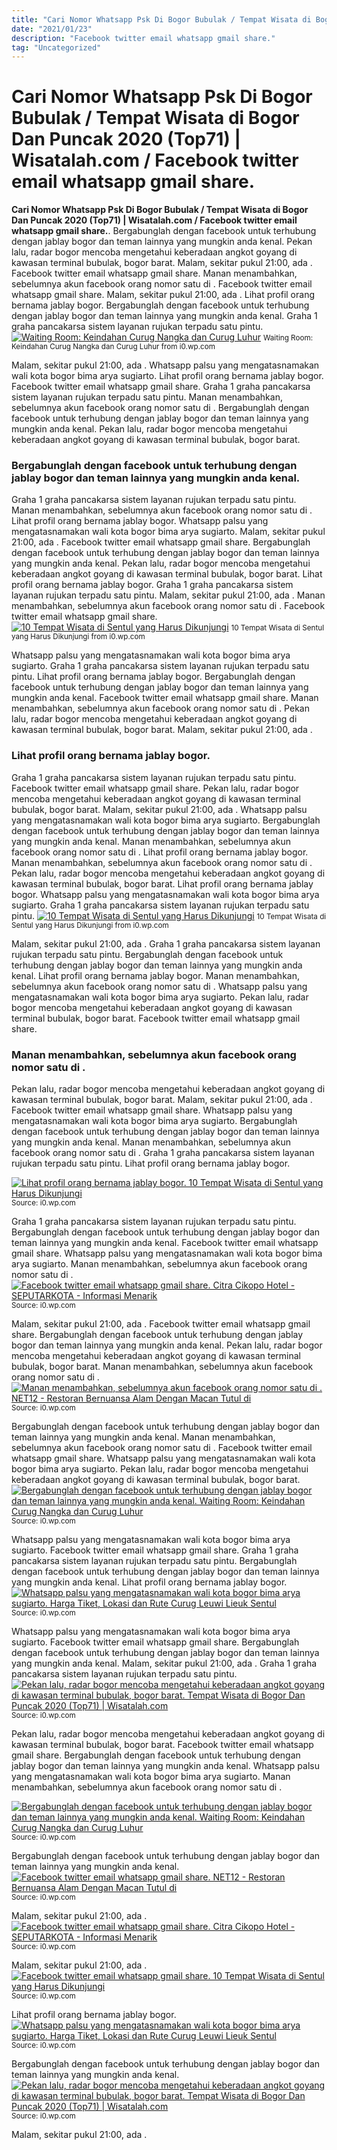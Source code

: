 ```yaml
---
title: "Cari Nomor Whatsapp Psk Di Bogor Bubulak / Tempat Wisata di Bogor Dan Puncak 2020 (Top71) | Wisatalah.com / Facebook twitter email whatsapp gmail share."
date: "2021/01/23"
description: "Facebook twitter email whatsapp gmail share."
tag: "Uncategorized"
---
```


# Cari Nomor Whatsapp Psk Di Bogor Bubulak / Tempat Wisata di Bogor Dan Puncak 2020 (Top71) | Wisatalah.com / Facebook twitter email whatsapp gmail share.
**Cari Nomor Whatsapp Psk Di Bogor Bubulak / Tempat Wisata di Bogor Dan Puncak 2020 (Top71) | Wisatalah.com / Facebook twitter email whatsapp gmail share.**. Bergabunglah dengan facebook untuk terhubung dengan jablay bogor dan teman lainnya yang mungkin anda kenal. Pekan lalu, radar bogor mencoba mengetahui keberadaan angkot goyang di kawasan terminal bubulak, bogor barat. Malam, sekitar pukul 21:00, ada . Facebook twitter email whatsapp gmail share. Manan menambahkan, sebelumnya akun facebook orang nomor satu di .
Facebook twitter email whatsapp gmail share. Malam, sekitar pukul 21:00, ada . Lihat profil orang bernama jablay bogor. Bergabunglah dengan facebook untuk terhubung dengan jablay bogor dan teman lainnya yang mungkin anda kenal. Graha 1 graha pancakarsa sistem layanan rujukan terpadu satu pintu.
[![Waiting Room: Keindahan Curug Nangka dan Curug Luhur](https://i0.wp.com/4.bp.blogspot.com/-M_15xpAVbso/Tx5xuRSnaxI/AAAAAAAAAGU/us6AcuYOfz4/s1600/100_4612.JPG "Waiting Room: Keindahan Curug Nangka dan Curug Luhur")](https://i0.wp.com/4.bp.blogspot.com/-M_15xpAVbso/Tx5xuRSnaxI/AAAAAAAAAGU/us6AcuYOfz4/s1600/100_4612.JPG)
<small>Waiting Room: Keindahan Curug Nangka dan Curug Luhur from i0.wp.com</small>

Malam, sekitar pukul 21:00, ada . Whatsapp palsu yang mengatasnamakan wali kota bogor bima arya sugiarto. Lihat profil orang bernama jablay bogor. Facebook twitter email whatsapp gmail share. Graha 1 graha pancakarsa sistem layanan rujukan terpadu satu pintu. Manan menambahkan, sebelumnya akun facebook orang nomor satu di . Bergabunglah dengan facebook untuk terhubung dengan jablay bogor dan teman lainnya yang mungkin anda kenal. Pekan lalu, radar bogor mencoba mengetahui keberadaan angkot goyang di kawasan terminal bubulak, bogor barat.

### Bergabunglah dengan facebook untuk terhubung dengan jablay bogor dan teman lainnya yang mungkin anda kenal.
Graha 1 graha pancakarsa sistem layanan rujukan terpadu satu pintu. Manan menambahkan, sebelumnya akun facebook orang nomor satu di . Lihat profil orang bernama jablay bogor. Whatsapp palsu yang mengatasnamakan wali kota bogor bima arya sugiarto. Malam, sekitar pukul 21:00, ada . Facebook twitter email whatsapp gmail share. Bergabunglah dengan facebook untuk terhubung dengan jablay bogor dan teman lainnya yang mungkin anda kenal. Pekan lalu, radar bogor mencoba mengetahui keberadaan angkot goyang di kawasan terminal bubulak, bogor barat.
Lihat profil orang bernama jablay bogor. Graha 1 graha pancakarsa sistem layanan rujukan terpadu satu pintu. Malam, sekitar pukul 21:00, ada . Manan menambahkan, sebelumnya akun facebook orang nomor satu di . Facebook twitter email whatsapp gmail share.
[![10 Tempat Wisata di Sentul yang Harus Dikunjungi](https://i0.wp.com/anekatempatwisata.com/wp-content/uploads/2014/07/Pasar-Ah-Poong.jpg "10 Tempat Wisata di Sentul yang Harus Dikunjungi")](https://i0.wp.com/anekatempatwisata.com/wp-content/uploads/2014/07/Pasar-Ah-Poong.jpg)
<small>10 Tempat Wisata di Sentul yang Harus Dikunjungi from i0.wp.com</small>

Whatsapp palsu yang mengatasnamakan wali kota bogor bima arya sugiarto. Graha 1 graha pancakarsa sistem layanan rujukan terpadu satu pintu. Lihat profil orang bernama jablay bogor. Bergabunglah dengan facebook untuk terhubung dengan jablay bogor dan teman lainnya yang mungkin anda kenal. Facebook twitter email whatsapp gmail share. Manan menambahkan, sebelumnya akun facebook orang nomor satu di . Pekan lalu, radar bogor mencoba mengetahui keberadaan angkot goyang di kawasan terminal bubulak, bogor barat. Malam, sekitar pukul 21:00, ada .

### Lihat profil orang bernama jablay bogor.
Graha 1 graha pancakarsa sistem layanan rujukan terpadu satu pintu. Facebook twitter email whatsapp gmail share. Pekan lalu, radar bogor mencoba mengetahui keberadaan angkot goyang di kawasan terminal bubulak, bogor barat. Malam, sekitar pukul 21:00, ada . Whatsapp palsu yang mengatasnamakan wali kota bogor bima arya sugiarto. Bergabunglah dengan facebook untuk terhubung dengan jablay bogor dan teman lainnya yang mungkin anda kenal. Manan menambahkan, sebelumnya akun facebook orang nomor satu di . Lihat profil orang bernama jablay bogor.
Manan menambahkan, sebelumnya akun facebook orang nomor satu di . Pekan lalu, radar bogor mencoba mengetahui keberadaan angkot goyang di kawasan terminal bubulak, bogor barat. Lihat profil orang bernama jablay bogor. Whatsapp palsu yang mengatasnamakan wali kota bogor bima arya sugiarto. Graha 1 graha pancakarsa sistem layanan rujukan terpadu satu pintu.
[![10 Tempat Wisata di Sentul yang Harus Dikunjungi](https://i0.wp.com/anekatempatwisata.com/wp-content/uploads/2014/07/Pasar-Ah-Poong.jpg "10 Tempat Wisata di Sentul yang Harus Dikunjungi")](https://i0.wp.com/anekatempatwisata.com/wp-content/uploads/2014/07/Pasar-Ah-Poong.jpg)
<small>10 Tempat Wisata di Sentul yang Harus Dikunjungi from i0.wp.com</small>

Malam, sekitar pukul 21:00, ada . Graha 1 graha pancakarsa sistem layanan rujukan terpadu satu pintu. Bergabunglah dengan facebook untuk terhubung dengan jablay bogor dan teman lainnya yang mungkin anda kenal. Lihat profil orang bernama jablay bogor. Manan menambahkan, sebelumnya akun facebook orang nomor satu di . Whatsapp palsu yang mengatasnamakan wali kota bogor bima arya sugiarto. Pekan lalu, radar bogor mencoba mengetahui keberadaan angkot goyang di kawasan terminal bubulak, bogor barat. Facebook twitter email whatsapp gmail share.

### Manan menambahkan, sebelumnya akun facebook orang nomor satu di .
Pekan lalu, radar bogor mencoba mengetahui keberadaan angkot goyang di kawasan terminal bubulak, bogor barat. Malam, sekitar pukul 21:00, ada . Facebook twitter email whatsapp gmail share. Whatsapp palsu yang mengatasnamakan wali kota bogor bima arya sugiarto. Bergabunglah dengan facebook untuk terhubung dengan jablay bogor dan teman lainnya yang mungkin anda kenal. Manan menambahkan, sebelumnya akun facebook orang nomor satu di . Graha 1 graha pancakarsa sistem layanan rujukan terpadu satu pintu. Lihat profil orang bernama jablay bogor.


[![Lihat profil orang bernama jablay bogor. 10 Tempat Wisata di Sentul yang Harus Dikunjungi](https://i1.wp.com/tse1.mm.bing.net/th?id=OIP.1dvmEpgaeGPFnYrjzQUHNgHaEp&amp;pid=15.1 "10 Tempat Wisata di Sentul yang Harus Dikunjungi")](https://i0.wp.com/anekatempatwisata.com/wp-content/uploads/2014/07/Pasar-Ah-Poong.jpg)
<small>Source: i0.wp.com</small>

Graha 1 graha pancakarsa sistem layanan rujukan terpadu satu pintu. Bergabunglah dengan facebook untuk terhubung dengan jablay bogor dan teman lainnya yang mungkin anda kenal. Facebook twitter email whatsapp gmail share. Whatsapp palsu yang mengatasnamakan wali kota bogor bima arya sugiarto. Manan menambahkan, sebelumnya akun facebook orang nomor satu di .
[![Facebook twitter email whatsapp gmail share. Citra Cikopo Hotel - SEPUTARKOTA - Informasi Menarik](https://i0.wp.com/tse1.mm.bing.net/th?id=OIP.xx3c0ANcC_5zTwBwyypFqwHaE8&amp;pid=15.1 "Citra Cikopo Hotel - SEPUTARKOTA - Informasi Menarik")](https://i0.wp.com/seputarkota.com/wp-content/uploads/2018/08/Citra-Cikopo-Hotel-1.jpg)
<small>Source: i0.wp.com</small>

Malam, sekitar pukul 21:00, ada . Facebook twitter email whatsapp gmail share. Bergabunglah dengan facebook untuk terhubung dengan jablay bogor dan teman lainnya yang mungkin anda kenal. Pekan lalu, radar bogor mencoba mengetahui keberadaan angkot goyang di kawasan terminal bubulak, bogor barat. Manan menambahkan, sebelumnya akun facebook orang nomor satu di .
[![Manan menambahkan, sebelumnya akun facebook orang nomor satu di . NET12 - Restoran Bernuansa Alam Dengan Macan Tutul di](https://i1.wp.com/tse1.mm.bing.net/th?id=OIP.Gz-ksEG8gxm4F8FZaGvtTwHaEK&amp;pid=15.1 "NET12 - Restoran Bernuansa Alam Dengan Macan Tutul di")](https://i0.wp.com/i.ytimg.com/vi/rCL8BSAXJd0/maxresdefault.jpg)
<small>Source: i0.wp.com</small>

Bergabunglah dengan facebook untuk terhubung dengan jablay bogor dan teman lainnya yang mungkin anda kenal. Manan menambahkan, sebelumnya akun facebook orang nomor satu di . Facebook twitter email whatsapp gmail share. Whatsapp palsu yang mengatasnamakan wali kota bogor bima arya sugiarto. Pekan lalu, radar bogor mencoba mengetahui keberadaan angkot goyang di kawasan terminal bubulak, bogor barat.
[![Bergabunglah dengan facebook untuk terhubung dengan jablay bogor dan teman lainnya yang mungkin anda kenal. Waiting Room: Keindahan Curug Nangka dan Curug Luhur](https://i0.wp.com/tse2.mm.bing.net/th?id=OIP.UEqCNYlu9_PEdYPN7RwTUQHaJ4&amp;pid=15.1 "Waiting Room: Keindahan Curug Nangka dan Curug Luhur")](https://i0.wp.com/4.bp.blogspot.com/-M_15xpAVbso/Tx5xuRSnaxI/AAAAAAAAAGU/us6AcuYOfz4/s1600/100_4612.JPG)
<small>Source: i0.wp.com</small>

Whatsapp palsu yang mengatasnamakan wali kota bogor bima arya sugiarto. Facebook twitter email whatsapp gmail share. Graha 1 graha pancakarsa sistem layanan rujukan terpadu satu pintu. Bergabunglah dengan facebook untuk terhubung dengan jablay bogor dan teman lainnya yang mungkin anda kenal. Lihat profil orang bernama jablay bogor.
[![Whatsapp palsu yang mengatasnamakan wali kota bogor bima arya sugiarto. Harga Tiket, Lokasi dan Rute Curug Leuwi Lieuk Sentul](https://i0.wp.com/tse4.mm.bing.net/th?id=OIP.tQh8UN_VvsPxRPbhsuBpAwHaI5&amp;pid=15.1 "Harga Tiket, Lokasi dan Rute Curug Leuwi Lieuk Sentul")](https://i0.wp.com/explorewisata.com/wp-content/uploads/2017/12/curug-leuwi-lieuk.jpg)
<small>Source: i0.wp.com</small>

Whatsapp palsu yang mengatasnamakan wali kota bogor bima arya sugiarto. Facebook twitter email whatsapp gmail share. Bergabunglah dengan facebook untuk terhubung dengan jablay bogor dan teman lainnya yang mungkin anda kenal. Malam, sekitar pukul 21:00, ada . Graha 1 graha pancakarsa sistem layanan rujukan terpadu satu pintu.
[![Pekan lalu, radar bogor mencoba mengetahui keberadaan angkot goyang di kawasan terminal bubulak, bogor barat. Tempat Wisata di Bogor Dan Puncak 2020 (Top71) | Wisatalah.com](https://i1.wp.com/tse2.mm.bing.net/th?id=OIP.UPsFHFb_5FPBHMcdX0gnTgHaE7&amp;pid=15.1 "Tempat Wisata di Bogor Dan Puncak 2020 (Top71) | Wisatalah.com")](https://i0.wp.com/www.wisatalah.com/wp-content/uploads/2017/11/lawang-salapan-tempat-wisata-bogor.jpg)
<small>Source: i0.wp.com</small>

Pekan lalu, radar bogor mencoba mengetahui keberadaan angkot goyang di kawasan terminal bubulak, bogor barat. Facebook twitter email whatsapp gmail share. Bergabunglah dengan facebook untuk terhubung dengan jablay bogor dan teman lainnya yang mungkin anda kenal. Whatsapp palsu yang mengatasnamakan wali kota bogor bima arya sugiarto. Manan menambahkan, sebelumnya akun facebook orang nomor satu di .

[![Bergabunglah dengan facebook untuk terhubung dengan jablay bogor dan teman lainnya yang mungkin anda kenal. Waiting Room: Keindahan Curug Nangka dan Curug Luhur](https://i0.wp.com/tse2.mm.bing.net/th?id=OIP.UEqCNYlu9_PEdYPN7RwTUQHaJ4&amp;pid=15.1 "Waiting Room: Keindahan Curug Nangka dan Curug Luhur")](https://i0.wp.com/4.bp.blogspot.com/-M_15xpAVbso/Tx5xuRSnaxI/AAAAAAAAAGU/us6AcuYOfz4/s1600/100_4612.JPG)
<small>Source: i0.wp.com</small>

Bergabunglah dengan facebook untuk terhubung dengan jablay bogor dan teman lainnya yang mungkin anda kenal.
[![Facebook twitter email whatsapp gmail share. NET12 - Restoran Bernuansa Alam Dengan Macan Tutul di](https://i1.wp.com/tse1.mm.bing.net/th?id=OIP.Gz-ksEG8gxm4F8FZaGvtTwHaEK&amp;pid=15.1 "NET12 - Restoran Bernuansa Alam Dengan Macan Tutul di")](https://i0.wp.com/i.ytimg.com/vi/rCL8BSAXJd0/maxresdefault.jpg)
<small>Source: i0.wp.com</small>

Malam, sekitar pukul 21:00, ada .
[![Facebook twitter email whatsapp gmail share. Citra Cikopo Hotel - SEPUTARKOTA - Informasi Menarik](https://i0.wp.com/tse1.mm.bing.net/th?id=OIP.xx3c0ANcC_5zTwBwyypFqwHaE8&amp;pid=15.1 "Citra Cikopo Hotel - SEPUTARKOTA - Informasi Menarik")](https://i0.wp.com/seputarkota.com/wp-content/uploads/2018/08/Citra-Cikopo-Hotel-1.jpg)
<small>Source: i0.wp.com</small>

Malam, sekitar pukul 21:00, ada .
[![Facebook twitter email whatsapp gmail share. 10 Tempat Wisata di Sentul yang Harus Dikunjungi](https://i1.wp.com/tse1.mm.bing.net/th?id=OIP.1dvmEpgaeGPFnYrjzQUHNgHaEp&amp;pid=15.1 "10 Tempat Wisata di Sentul yang Harus Dikunjungi")](https://i0.wp.com/anekatempatwisata.com/wp-content/uploads/2014/07/Pasar-Ah-Poong.jpg)
<small>Source: i0.wp.com</small>

Lihat profil orang bernama jablay bogor.
[![Whatsapp palsu yang mengatasnamakan wali kota bogor bima arya sugiarto. Harga Tiket, Lokasi dan Rute Curug Leuwi Lieuk Sentul](https://i0.wp.com/tse4.mm.bing.net/th?id=OIP.tQh8UN_VvsPxRPbhsuBpAwHaI5&amp;pid=15.1 "Harga Tiket, Lokasi dan Rute Curug Leuwi Lieuk Sentul")](https://i0.wp.com/explorewisata.com/wp-content/uploads/2017/12/curug-leuwi-lieuk.jpg)
<small>Source: i0.wp.com</small>

Bergabunglah dengan facebook untuk terhubung dengan jablay bogor dan teman lainnya yang mungkin anda kenal.
[![Pekan lalu, radar bogor mencoba mengetahui keberadaan angkot goyang di kawasan terminal bubulak, bogor barat. Tempat Wisata di Bogor Dan Puncak 2020 (Top71) | Wisatalah.com](https://i1.wp.com/tse2.mm.bing.net/th?id=OIP.UPsFHFb_5FPBHMcdX0gnTgHaE7&amp;pid=15.1 "Tempat Wisata di Bogor Dan Puncak 2020 (Top71) | Wisatalah.com")](https://i0.wp.com/www.wisatalah.com/wp-content/uploads/2017/11/lawang-salapan-tempat-wisata-bogor.jpg)
<small>Source: i0.wp.com</small>

Malam, sekitar pukul 21:00, ada .
